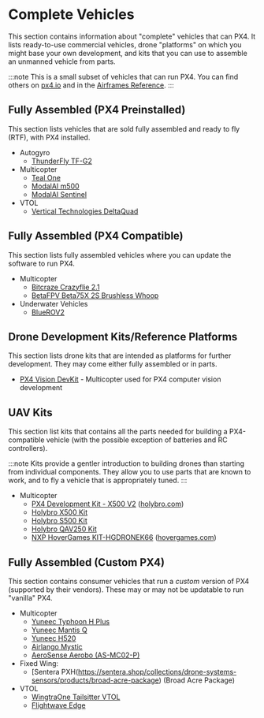 # Complete Vehicles

This section contains information about "complete" vehicles that can PX4.
It lists ready-to-use commercial vehicles, drone "platforms" on which you might base your own development, and kits that you can use to assemble an unmanned vehicle from parts.

:::note
This is a small subset of vehicles that can run PX4.
You can find others on [px4.io](https://px4.io/ecosystem/commercial-systems/) and in the [Airframes Reference](../airframes/airframe_reference.md).
:::

## Fully Assembled (PX4 Preinstalled)

This section lists vehicles that are sold fully assembled and ready to fly (RTF), with PX4 installed.

* Autogyro
  * [ThunderFly TF-G2](https://www.thunderfly.cz/tf-g2.html)
* Multicopter
  * [Teal One](https://tealdrones.com/teal-one/)
  * [ModalAI m500](https://www.modalai.com/collections/development-drones/products/voxl-m500)
  * [ModalAI Sentinel](https://www.modalai.com/products/sentinel-development-drone)
* VTOL
  * [Vertical Technologies DeltaQuad](https://px4.io/portfolio/deltaquad-vtol/)

## Fully Assembled (PX4 Compatible)

This section lists fully assembled vehicles where you can update the software to run PX4.

- Multicopter
  - [Bitcraze Crazyflie 2.1](../complete_vehicles/crazyflie21.md)
  - [BetaFPV Beta75X 2S Brushless Whoop](../complete_vehicles/betafpv_beta75x.md)
- Underwater Vehicles
  - [BlueROV2](../frames_sub/bluerov2.md)

## Drone Development Kits/Reference Platforms

This section lists drone kits that are intended as platforms for further development.
They may come either fully assembled or in parts.

- [PX4 Vision DevKit](../complete_vehicles/px4_vision_kit.md) - Multicopter used for PX4 computer vision development

## UAV Kits

This section list kits that contains all the parts needed for building a PX4-compatible vehicle (with the possible exception of batteries and RC controllers).

:::note
Kits provide a gentler introduction to building drones than starting from individual components.
They allow you to use parts that are known to work, and to fly a vehicle that is appropriately tuned.
:::

* Multicopter
  * [PX4 Development Kit - X500 V2](https://shop.holybro.com/px4-development-kit-x500-v2_p1340.html) ([holybro.com](https://www.holybro.com/))
  * [Holybro X500 Kit](../frames_multicopter/holybro_x500_pixhawk4.md)
  * [Holybro S500 Kit](../frames_multicopter/holybro_s500_v2_pixhawk4.md)
  * [Holybro QAV250 Kit](../frames_multicopter/holybro_qav250_pixhawk4_mini.md)
  * [NXP HoverGames KIT-HGDRONEK66](https://www.nxp.com/KIT-HGDRONEK66) ([hovergames.com](https://www.hovergames.com/))

## Fully Assembled (Custom PX4)

This section contains consumer vehicles that run a _custom_ version of PX4 (supported by their vendors).
These may or may not be updatable to run "vanilla" PX4.

* Multicopter
  * [Yuneec Typhoon H Plus](https://us.yuneec.com/typhoon-h-plus/)
  * [Yuneec Mantis Q](https://px4.io/portfolio/yuneec-mantis-q/)
  * [Yuneec H520](https://px4.io/portfolio/yuneec-h520-hexacopter/)
  * [Airlango Mystic](http://airlango.com/products/)
  * [AeroSense Aerobo (AS-MC02-P)](https://px4.io/portfolio/aerosense-aerobo/)
* Fixed Wing:
  * [Sentera PXH(https://sentera.shop/collections/drone-systems-sensors/products/broad-acre-package) (Broad Acre Package)
* VTOL
  * [WingtraOne Tailsitter VTOL](https://px4.io/portfolio/wingtraone-tailsitter-vtol/)
  * [Flightwave Edge](https://px4.io/portfolio/flywave-edge/)
